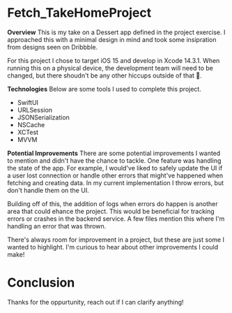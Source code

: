 # Fetch_TakeHomeProject
**Overview**
This is my take on a Dessert app defined in the project exercise. I approached this with a minimal design in mind and took some insipration from designs seen on Dribbble.

For this project I chose to target iOS 15 and develop in Xcode 14.3.1. When running this on a physical device, the development team will need to be changed, but there shoudn't be any other hiccups outside of that 🤞.

**Technologies**
Below are some tools I used to complete this project.
- SwiftUI
- URLSession
- JSONSerialization
- NSCache
- XCTest
- MVVM

**Potential Improvements**
There are some potential improvements I wanted to mention and didn't have the chance to tackle. One feature was handling the state of the app. For example, I would've liked to safely update the UI if a user lost connection or handle other errors that might've happened when fetching and creating data. In my current implementation I throw errors, but don't handle them on the UI.

Building off of this, the addition of logs when errors do happen is another area that could ehance the project. This would be beneficial for tracking errors or crashes in the backend service. A few files mention this where I'm handling an error that was thrown.

There's always room for improvement in a project, but these are just some I wanted to highlight. I'm curious to hear about other improvements I could make!

# Conclusion
Thanks for the oppurtunity, reach out if I can clarify anything!
